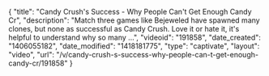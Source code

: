{
    "title": "Candy Crush's Success - Why People Can't Get Enough Candy Cr",
    "description": "Match three games like Bejeweled have spawned many clones, but none as successful as Candy Crush. Love it or hate it, it's helpful to understand why so many ...",
    "videoid": "191858",
    "date_created": "1406055182",
    "date_modified": "1418181775",
    "type": "captivate",
    "layout": "video",
    "url": "\/v\/candy-crush-s-success-why-people-can-t-get-enough-candy-cr\/191858"
}